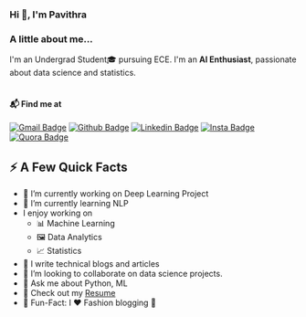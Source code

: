 ### Hi 👋, I'm Pavithra 

### A little about me...  
I'm an Undergrad Student🎓 pursuing ECE. I'm an **AI Enthusiast**, passionate about data science and statistics.  <br/><br/>

#### 📬 Find me at

[![Gmail Badge](https://img.shields.io/badge/-Gmail-d14836?style=for-the-badge&logo=Gmail&logoColor=white&link=mailto:pavithrakollipara@gmail.com)](mailto:pavithrakollipara@gmail.com)
[![Github Badge](http://img.shields.io/badge/-Github-black?style=for-the-badge&logo=github)](https://github.com/Pavithra2206/)
[![Linkedin Badge](https://img.shields.io/badge/-LinkedIn-blue?style=for-the-badge&logo=Linkedin&logoColor=white)](https://www.linkedin.com/in/pavithra-kollipara)
[![Insta Badge](https://img.shields.io/badge/pavithra__kollipara-%23E4405F.svg?style=for-the-badge&logo=Instagram&logoColor=white)](https://www.instagram.com/pavithra_kollipara/)
[![Quora Badge](https://img.shields.io/badge/Quora-%23B92B27.svg?style=for-the-badge&logo=Quora&logoColor=white)](https://www.quora.com/profile/Pavithra-Kollipara)


## ⚡️ A Few Quick Facts

- 🔭 I’m currently working on Deep Learning Project
- 🌱 I’m currently learning NLP
- I enjoy working on
  - 📊 Machine Learning
  - 🖼 Data Analytics
  - 📈 Statistics
- 📝 I write technical blogs and articles
- 👯 I’m looking to collaborate on data science projects.
- 💬 Ask me about Python, ML
- 📙 Check out my [Resume](https://www.linkedin.com/in/pavithrakollipara/)
- 🎉 Fun-Fact: I ❤️ Fashion blogging 👗
